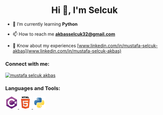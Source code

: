 <h1 align="center">Hi 👋, I'm Selcuk</h1>

- 🌱 I’m currently learning **Python**

- 📫 How to reach me **akbasselcuk32@gmail.com**

- 📄 Know about my experiences [www.linkedin.com/in/mustafa-selcuk-akbaş](www.linkedin.com/in/mustafa-selcuk-akbaş)

<h3 align="left">Connect with me:</h3>
<p align="left">
<a href="https://linkedin.com/in/mustafa selcuk akbas" target="blank"><img align="center" src="https://raw.githubusercontent.com/rahuldkjain/github-profile-readme-generator/master/src/images/icons/Social/linked-in-alt.svg" alt="mustafa selcuk akbas" height="30" width="40" /></a>
</p>

<h3 align="left">Languages and Tools:</h3>
<p align="left"> <a href="https://www.w3schools.com/cs/" target="_blank" rel="noreferrer"> <img src="https://raw.githubusercontent.com/devicons/devicon/master/icons/csharp/csharp-original.svg" alt="csharp" width="40" height="40"/> </a> <a href="https://www.w3.org/html/" target="_blank" rel="noreferrer"> <img src="https://raw.githubusercontent.com/devicons/devicon/master/icons/html5/html5-original-wordmark.svg" alt="html5" width="40" height="40"/> </a> <a href="https://www.python.org" target="_blank" rel="noreferrer"> <img src="https://raw.githubusercontent.com/devicons/devicon/master/icons/python/python-original.svg" alt="python" width="40" height="40"/> </a> </p>
